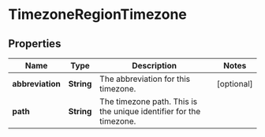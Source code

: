 
# TimezoneRegionTimezone

## Properties
Name | Type | Description | Notes
------------ | ------------- | ------------- | -------------
**abbreviation** | **String** | The abbreviation for this timezone. |  [optional]
**path** | **String** | The timezone path.  This is the unique identifier for the timezone. | 



